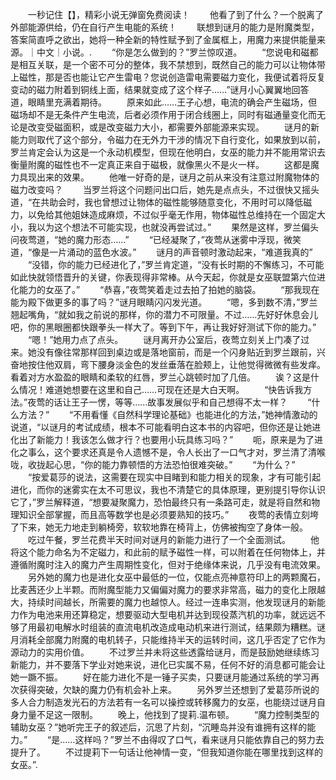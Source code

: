 　　一秒记住【】，精彩小说无弹窗免费阅读！
　　他看了到了什么？一个脱离了外部能源供给，仍在自行产生电能的系统！
　　联想到谜月的能力是附魔类型，答案简直呼之欲出，她将一种全新的特性赋予到了金属框上，用魔力来提供能量来源。｜中文｜小说。.
　　“你是怎么做到的？”罗兰惊叹道。
　　“您说电和磁都是相互关联，是一个密不可分的整体，我不禁想到，既然自己的能力可以让物体带上磁性，那是否也能让它产生雷电？您说创造雷电需要磁力变化，我便试着将反复变动的磁力附着到铜线上面，结果就变成了这个样子……”谜月小心翼翼地回答道，眼睛里充满着期待。
　　原来如此……王子心想，电流的确会产生磁场，但磁场却不是无条件产生电流，后者必须作用于闭合线圈上，同时有磁通量变化而无论是改变受磁面积，或是改变磁力大小，都需要外部能源来实现。
　　谜月的新能力则取代了这个部分，令磁力在无外力干涉的情况下自行变化，如果放到以前，罗兰肯定会认为这是一个永动机模型，但现在他明白，女巫的能力并不能用常识去衡量附魔的磁性也不一定真正来自于磁极，就像黑火不是火一样。
　　这都是魔力具现出来的效果。
　　他唯一好奇的是，谜月之前从来没有注意过附魔物体的磁力改变吗？
　　当罗兰将这个问题问出口后，她先是点点头，不过很快又摇头道，“在共助会时，我也曾想过让物体的磁性能够随意变化，不用时可以降低磁力，以免给其他姐妹造成麻烦，不过似乎毫无作用，物体磁性总维持在一个固定大小，我以为这个想法不可能实现，也就没再尝试过。”
　　果然是这样，罗兰偏头问夜莺道，“她的魔力形态……”
　　“已经凝聚了，”夜莺从迷雾中浮现，微笑道，“像是一片涌动的蓝色水波。”
　　谜月的声音顿时激动起来，“难道我真的”
　　“没错，你的能力已经进化了，”罗兰肯定道，“没有长时期的不懈练习，不可能如此快就领悟晋升的关键，你表现得非常棒。从今天起，你就是女巫联盟第六位进化能力的女巫了。”
　　“恭喜，”夜莺笑着走过去拍了拍她的脑袋。
　　“那我现在能为殿下做更多的事了吗？”谜月眼睛闪闪发光道。
　　“嗯，多到数不清，”罗兰翘起嘴角，“就如我之前说的那样，你的潜力不可限量。不过……先好好休息会儿吧，你的黑眼圈都快跟拳头一样大了。等到下午，再让我好好测试下你的能力。”
　　“嗯！”她用力点了点头。
　　谜月离开办公室后，夜莺立刻关上门凑了过来。她没有像往常那样回到桌边或是落地窗前，而是一个闪身贴近到罗兰跟前，兴奋地按住他双肩，弯下腰身淡金色的发丝垂落在脸颊上，让他觉得微微有些发痒。看着对方水盈盈的眼睛和柔软的红唇，罗兰心跳顿时加了几倍。
　　诶？这是什么情况！难道她想要在这里和自己……可现在还是大白天啊。
　　“快告诉我方法。”夜莺的话让王子一愣，等等……故事发展似乎和自己想得不太一样？
　　“什么方法？”
　　“不用看懂《自然科学理论基础》也能进化的方法，”她神情激动的说道，“以谜月的考试成绩，根本不可能看明白这本书的内容吧，但你还是让她进化出了新能力！我该怎么做才行？也要用小玩具练习吗？”
　　呃，原来是为了进化之事么，这个要求还真是令人遗憾不是，令人长出了一口气才对，罗兰清了清喉咙，收拢起心思，“你的能力靠顿悟的方法恐怕很难突破。”
　　“为什么？”
　　“按爱葛莎的说法，这需要在现实中目睹到和能力相关的现象，才有可能引起进化，而你的迷雾实在太不可思议，我也不清楚它的具体原理，更别提引导你认识它了，”罗兰解释道，“想要凝聚魔力，恐怕最终只有一条路可走，就是将自然和物理知识全部掌握，而且高等数学也是必须要熟知的技巧。”
　　夜莺的表情立刻垮了下来，她无力地走到躺椅旁，软软地靠在椅背上，仿佛被掏空了身体一般。
　　吃过午餐，罗兰花费半天时间对谜月的新能力进行了一个全面测试。
　　他将这个能力命名为不定磁力，和此前的赋予磁性一样，可以附着在任何物体上，并遵循附魔时注入的魔力产生周期性变化，但对于绝缘体来说，几乎没有电流效果。
　　另外她的魔力也是进化女巫中最低的一位，仅能点亮神意符印上的两颗魔石，比麦茜还少上半颗。而附魔型能力又偏偏对魔力的要求非常高，磁力的变化上限越大，持续时间越长，所需要的魔力也越惊人。经过一连串实测，他发现谜月的新能力作为电池来用还算稳定，想要驱动大型电机并达到现役蒸汽机的功率，就远远不够了用最初电解水时组装的直流电机改造成电动机来进行测试，结果颇为糟糕。谜月消耗全部魔力附魔的电机转子，只能维持半天的运转时间，这几乎否定了它作为源动力的实用价值。
　　不过罗兰并未将这些透露给谜月，而是鼓励她继续练习新能力，并不要落下学业对她来说，进化已实属不易，任何不好的消息都可能会让她一蹶不振。
　　好在能力进化不是一锤子买卖，只要谜月能通过系统的学习再次获得突破，欠缺的魔力仍有机会补上来。
　　另外罗兰还想到了爱葛莎所说的多人合力制造发光石的方法若有一名可以操控或转移魔力的女巫，也能绕过谜月自身力量不足这一限制。
　　晚上，他找到了提莉.温布顿。
　　“魔力控制类型的辅助女巫？”她听完王子的叙述后，沉思了片刻，“沉睡岛并没有谁拥有这样的能力。”
　　“是……这样吗？”罗兰不由得叹了口气，看来谜月只能依靠自己的努力去提升了。
　　不过提莉下一句话让他神情一变，“但我知道你能在哪里找到这样的女巫。”.
